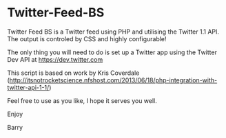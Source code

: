 Twitter-Feed-BS
===============

Twitter Feed BS is a Twitter feed using PHP and utilising the Twitter 1.1 API. 
The output is controled by CSS and highly configurable! 

The only thing you will need to do is set up a Twitter app using the Twitter Dev API at https://dev.twitter.com 

This script is based on work by Kris Coverdale  
(http://itsnotrocketscience.nfshost.com/2013/06/18/php-integration-with-twitter-api-1-1/)

Feel free to use as you like, I hope it serves you well. 

Enjoy 

Barry
